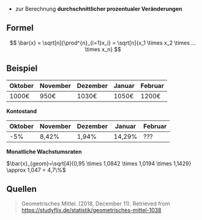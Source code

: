 - zur Berechnung **durchschnittlicher prozentualer Veränderungen** 

## Formel
$$
\bar{x} = \sqrt[n]{\prod^{n}_{i=1}x_i} = \sqrt[n]{x_1 \times x_2 \times ... \times x_n}
$$

## Beispiel

| Oktober | November | Dezember | Januar | Februar |
| ------- | -------- | -------- | ------ | ------- |
| 1000€   | 950€     | 1030€    | 1050€  | 1200€   |
**Kontostand**


| Oktober | November | Dezember | Januar | Februar |
| ------- | -------- | -------- | ------ | ------- |
| -5%     | 8,42%    | 1,94%    | 14,29% | ???     |
**Monatliche Wachstumsraten**


$\bar{x}_{geom}=\sqrt[4]{0,95 \times 1,0842 \times 1,0194 \times 1,1429} \approx 1,047 = 4,7\%$

## Quellen

> Geometrisches Mittel. (2018, December 11). Retrieved from https://studyflix.de/statistik/geometrisches-mittel-1038